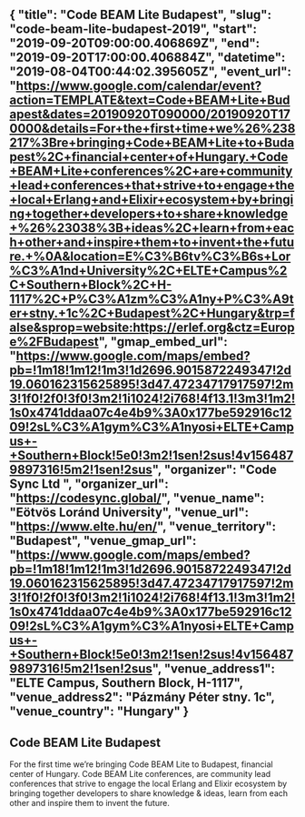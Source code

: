 {
  "title": "Code BEAM Lite Budapest",
  "slug": "code-beam-lite-budapest-2019",
  "start": "2019-09-20T09:00:00.406869Z",
  "end": "2019-09-20T17:00:00.406884Z",
  "datetime": "2019-08-04T00:44:02.395605Z",
  "event_url": "https://www.google.com/calendar/event?action=TEMPLATE&text=Code+BEAM+Lite+Budapest&dates=20190920T090000/20190920T170000&details=For+the+first+time+we%26%238217%3Bre+bringing+Code+BEAM+Lite+to+Budapest%2C+financial+center+of+Hungary.+Code+BEAM+Lite+conferences%2C+are+community+lead+conferences+that+strive+to+engage+the+local+Erlang+and+Elixir+ecosystem+by+bringing+together+developers+to+share+knowledge+%26%23038%3B+ideas%2C+learn+from+each+other+and+inspire+them+to+invent+the+future.+%0A&location=E%C3%B6tv%C3%B6s+Lor%C3%A1nd+University%2C+ELTE+Campus%2C+Southern+Block%2C+H-1117%2C+P%C3%A1zm%C3%A1ny+P%C3%A9ter+stny.+1c%2C+Budapest%2C+Hungary&trp=false&sprop=website:https://erlef.org&ctz=Europe%2FBudapest",
  "gmap_embed_url": "https://www.google.com/maps/embed?pb=!1m18!1m12!1m3!1d2696.9015872249347!2d19.060162315625895!3d47.47234717917597!2m3!1f0!2f0!3f0!3m2!1i1024!2i768!4f13.1!3m3!1m2!1s0x4741ddaa07c4e4b9%3A0x177be592916c1209!2sL%C3%A1gym%C3%A1nyosi+ELTE+Campus+-+Southern+Block!5e0!3m2!1sen!2sus!4v1564879897316!5m2!1sen!2sus",
  "organizer": "Code Sync Ltd ",
  "organizer_url": "https://codesync.global/",
  "venue_name": "Eötvös Loránd University",
  "venue_url": "https://www.elte.hu/en/",
  "venue_territory": "Budapest",
  "venue_gmap_url": "https://www.google.com/maps/embed?pb=!1m18!1m12!1m3!1d2696.9015872249347!2d19.060162315625895!3d47.47234717917597!2m3!1f0!2f0!3f0!3m2!1i1024!2i768!4f13.1!3m3!1m2!1s0x4741ddaa07c4e4b9%3A0x177be592916c1209!2sL%C3%A1gym%C3%A1nyosi+ELTE+Campus+-+Southern+Block!5e0!3m2!1sen!2sus!4v1564879897316!5m2!1sen!2sus",
  "venue_address1": "ELTE Campus, Southern Block, H-1117",
  "venue_address2": "Pázmány Péter stny. 1c",
  "venue_country":  "Hungary"
}
---
Code BEAM Lite Budapest
---
For the first time we’re bringing Code BEAM Lite to Budapest, financial center of Hungary. Code BEAM Lite conferences, are community lead conferences that strive to engage the local Erlang and Elixir ecosystem by bringing together developers to share knowledge & ideas, learn from each other and inspire them to invent the future.
